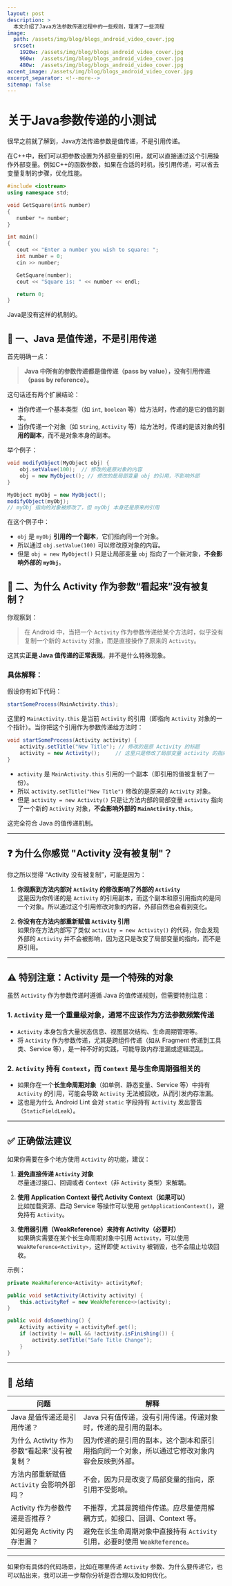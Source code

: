```yaml
---
layout: post
description: > 
  本文介绍了Java方法参数传递过程中的一些规则，理清了一些流程
image: 
  path: /assets/img/blog/blogs_android_video_cover.jpg
  srcset: 
    1920w: /assets/img/blog/blogs_android_video_cover.jpg
    960w:  /assets/img/blog/blogs_android_video_cover.jpg
    480w:  /assets/img/blog/blogs_android_video_cover.jpg
accent_image: /assets/img/blog/blogs_android_video_cover.jpg
excerpt_separator: <!--more-->
sitemap: false
---
```

# 关于Java参数传递的小测试
很早之前就了解到，Java方法传递参数是值传递，不是引用传递。

在C++中，我们可以把参数设置为外部变量的引用，就可以直接通过这个引用操作外部变量。例如C++的函数参数，如果在合适的时机，按引用传递，可以省去变量复制的步骤，优化性能。

```cpp
#include <iostream>
using namespace std;

void GetSquare(int& number)
{
   number *= number;
}

int main()
{
   cout << "Enter a number you wish to square: ";
   int number = 0;
   cin >> number;

   GetSquare(number);
   cout << "Square is: " << number << endl;

   return 0;
}
```

Java是没有这样的机制的。
## 🧠 一、Java 是值传递，不是引用传递

首先明确一点：

> **Java 中所有的参数传递都是值传递（pass by value），没有引用传递（pass by reference）。**

这句话还有两个扩展结论：
- 当你传递一个基本类型（如 `int`, `boolean` 等）给方法时，传递的是它的值的副本。
- 当你传递一个对象（如 `String`, `Activity` 等）给方法时，传递的是该对象的**引用的副本**，而不是对象本身的副本。

举个例子：

```java
void modifyObject(MyObject obj) {
    obj.setValue(100);  // 修改的是原对象的内容
    obj = new MyObject(); // 修改的是局部变量 obj 的引用，不影响外部
}

MyObject myObj = new MyObject();
modifyObject(myObj);
// myObj 指向的对象被修改了，但 myObj 本身还是原来的引用
```

在这个例子中：

- `obj` 是 `myObj` **引用的一个副本**，它们指向同一个对象。
- 所以通过 `obj.setValue(100)` 可以修改原对象的内容。
- 但是 `obj = new MyObject()` 只是让局部变量 `obj` 指向了一个新对象，**不会影响外部的 `myObj`**。


## 🤔 二、为什么 Activity 作为参数“看起来”没有被复制？

你观察到：

> 在 Android 中，当把一个 `Activity` 作为参数传递给某个方法时，似乎没有复制一个新的 `Activity` 对象，而是直接操作了原来的 `Activity`。

这其实**正是 Java 值传递的正常表现**，并不是什么特殊现象。

### 具体解释：

假设你有如下代码：

```java
startSomeProcess(MainActivity.this);
```

这里的 `MainActivity.this` 是当前 `Activity` 的引用（即指向 `Activity` 对象的一个指针）。当你把这个引用作为参数传递给方法时：

```java
void startSomeProcess(Activity activity) {
    activity.setTitle("New Title"); // 修改的是原 Activity 的标题
    activity = new Activity();     // 这里只是修改了局部变量 activity 的指向
}
```

- `activity` 是 `MainActivity.this` 引用的一个副本（即引用的值被复制了一份）。
- 所以 `activity.setTitle("New Title")` 修改的是原来的 `Activity` 对象。
- 但是 `activity = new Activity()` 只是让方法内部的局部变量 `activity` 指向了一个新的 `Activity` 对象，**不会影响外部的 `MainActivity.this`**。

这完全符合 Java 的值传递机制。

---

## ❓ 为什么你感觉 "Activity 没有被复制"？

你之所以觉得 “Activity 没有被复制”，可能是因为：

1. **你观察到方法内部对 `Activity` 的修改影响了外部的 `Activity`**  
   这是因为你传递的是 `Activity` 的引用副本，而这个副本和原引用指向的是同一个对象。所以通过这个引用修改对象的内容，外部自然也会看到变化。

2. **你没有在方法内部重新赋值 `Activity` 引用**  
   如果你在方法内部写了类似 `activity = new Activity()` 的代码，你会发现外部的 `Activity` 并不会被影响，因为这只是改变了局部变量的指向，而不是原引用。

---

## ⚠️ 特别注意：Activity 是一个特殊的对象

虽然 `Activity` 作为参数传递时遵循 Java 的值传递规则，但需要特别注意：

### 1. `Activity` 是一个重量级对象，通常不应该作为方法参数频繁传递

- `Activity` 本身包含大量状态信息、视图层次结构、生命周期管理等。
- 将 `Activity` 作为参数传递，尤其是跨组件传递（如从 Fragment 传递到工具类、Service 等），是一种不好的实践，可能导致内存泄漏或逻辑混乱。

### 2. `Activity` 持有 `Context`，而 `Context` 是与生命周期强相关的

- 如果你在一个**长生命周期对象**（如单例、静态变量、Service 等）中持有 `Activity` 的引用，可能会导致 `Activity` 无法被回收，从而引发内存泄漏。
- 这也是为什么 Android Lint 会对 `static` 字段持有 `Activity` 发出警告（`StaticFieldLeak`）。

---

## ✅ 正确做法建议

如果你需要在多个地方使用 `Activity` 的功能，建议：

1. **避免直接传递 `Activity` 对象**  
   尽量通过接口、回调或者 `Context`（非 `Activity` 类型）来解耦。

2. **使用 Application Context 替代 Activity Context（如果可以）**  
   比如加载资源、启动 Service 等操作可以使用 `getApplicationContext()`，避免持有 `Activity`。

3. **使用弱引用（WeakReference）来持有 Activity（必要时）**  
   如果确实需要在某个长生命周期对象中引用 `Activity`，可以使用 `WeakReference<Activity>`，这样即使 `Activity` 被销毁，也不会阻止垃圾回收。

示例：

```java
private WeakReference<Activity> activityRef;

public void setActivity(Activity activity) {
    this.activityRef = new WeakReference<>(activity);
}

public void doSomething() {
    Activity activity = activityRef.get();
    if (activity != null && !activity.isFinishing()) {
        activity.setTitle("Safe Title Change");
    }
}
```

---

## 🧾 总结

| 问题 | 解释 |
|------|------|
| Java 是值传递还是引用传递？ | Java 只有值传递，没有引用传递。传递对象时，传递的是引用的副本。 |
| 为什么 Activity 作为参数“看起来”没有被复制？ | 因为传递的是引用的副本，这个副本和原引用指向同一个对象，所以通过它修改对象内容会反映到外部。 |
| 方法内部重新赋值 `Activity` 会影响外部吗？ | 不会，因为只是改变了局部变量的指向，原引用不受影响。 |
| Activity 作为参数传递是否推荐？ | 不推荐，尤其是跨组件传递。应尽量使用解耦方式，如接口、回调、Context 等。 |
| 如何避免 Activity 内存泄漏？ | 避免在长生命周期对象中直接持有 `Activity` 引用，必要时使用 `WeakReference`。 |

---

如果你有具体的代码场景，比如在哪里传递 `Activity` 参数、为什么要传递它，也可以贴出来，我可以进一步帮你分析是否合理以及如何优化。



